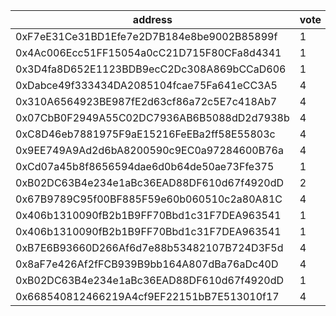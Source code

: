 address|vote|timestamp|signature
---|---|---|---
0xF7eE31Ce31BD1Efe7e2D7B184e8be9002B85899f|1|1603796692|0xdf8393f50bad72082a837d6dacd911050d6f0ec4b89fc68d0fce0c7714078d0d2b18ef2a2eca5f79102cf92857d8d65a454516a2d9e0ed0ec4bf069f53f31f491b
0x4Ac006Ecc51FF15054a0cC21D715F80CFa8d4341|1|1603797163|0xca9416eb84a82759333fe93939351c0cd20f0049a62241d673a98ad9a02902b1475e7d347055008abb892cb799bbef305cbe4bf2128dc5fb04e9de53c9459a8c1b
0x3D4fa8D652E1123BDB9ecC2Dc308A869bCCaD606|1|1603798145|0x568671db28ceeb499b44b9b78eb4479322a3cc29f9a159ab8da121f1faaf12c4285b00d189b33ef9a5038c8d325dbcf9c74312651e20c158557b5c0b02c99f271c
0xDabce49f333434DA2085104fcae75Fa641eCC3A5|4|1603800431|0x85bbeff665be118d520a9e2297ec1cc6771d040b5178683eb58c5781c9b10b02109d350cb343cc20eee14829de2c1049c0adec1d13cd2f64419d640dcf6db2d61c
0x310A6564923BE987fE2d63cf86a72c5E7c418Ab7|4|1603801069|0x870478ea5e30c1cfca0e99d159a664ae288af044e3388c6b8a8c092fe5d5c4aa5c9ad7def13310f3dcb034eb71e01928438210a21419569d1a11f3bdc3e9376d1c
0x07CbB0F2949A55C02DC7936AB6B5088dD2d7938b|4|1603804290|0xd1022a5286ce808b72bc27453dd64ff898eb748068085cdc77deedeedfefbe906fe7851595090a1756833bb54608a60495cf2c7301ed3046fbb2f0aafe201bea1b
0xC8D46eb7881975F9aE15216FeEBa2ff58E55803c|4|1603811718|0x2a4bf82189ce339f8ac6b9d03a7ed0d3e1cf56ebe16035b5e5462a12f07de0ef35c95e780128bae9ea418bb7eef4e5a23a1b4e6749747ac9f041a802810c1d301c
0x9EE749A9Ad2d6bA8200590c9EC0a97284600B76a|4|1603813445|0xa2a884c43240f5a19676d91aabba745caa24736e6c4b22d7b6ac1ea1331e03ea726a95d4d6c312ecdd122a37de7b37caa60dcd0a8d40a04759706839ee4f13721b
0xCd07a45b8f8656594dae6d0b64de50ae73Ffe375|1|1603815658|0x1afb89507d426245a8eea42595575416a11f9a363a7a01b80b601f1d6ac5cd5c2fe50b3ad32be3915b5a283841f664c3b4f8248a6aba60325fe4e65269fac4411b
0xB02DC63B4e234e1aBc36EAD88DF610d67f4920dD|2|1603816403|0x937e0b072d53d2f6c497aa29964a807d967363ed822d85dc2a2cd628b4c03be774ef8d796c5d57d42d3973a00b720f8ed47ee8030f897c99b207840cb3b0dcda1c
0x67B9789C95f00BF885F59e60b060510c2a80A81C|4|1603822605|0xa8de13673e7f2f7a48afdabae11b2f228ba976beed53d8017ed0872fa8b1fab607484cc440d3a244a9ea67bce4def0c24d223f9c43a93711f0e1f604830e909f1b
0x406b1310090fB2b1B9FF70Bbd1c31F7DEA963541|1|1603842709|0xcb4958750ae39ca2da1fa4c1922d4ccc23e57a32a29dbeb6ce2be12acbe10b043ebde16c507cbe5591b2e66ffb6b95547243829153e52e3a0658bdeb7c21fa331c
0x406b1310090fB2b1B9FF70Bbd1c31F7DEA963541|1|1603842905|0x06bb5f24d90049b8975e6c27b53dd7b4e5315bddd25489a2a105d31fbfe287324f654c69b3e431edd8b991c326ba7033a005d006ccdf3b28b42bb4ee9ae936861b
0xB7E6B93660D266Af6d7e88b53482107B724D3F5d|4|1603842981|0x34de26588fae86e1f115046ecbe7857338c5d52982b3cba6bc98a9edac7fa858545561705674ac1defbb2e22593427a7e9773c3f11dedcd0f1ef4201070e36621c
0x8aF7e426Af2fFCB939B9bb164A807dBa76aDc40D|4|1603862939|0x7c1bfb1f92077dd4ea79c9f3b0d97809b1cf822c44a650893ef9e6650e6e655a3f6d414b0fac1cfe8875d3a107e0df5453eabeac40855333c03f564303d74ce31b
0xB02DC63B4e234e1aBc36EAD88DF610d67f4920dD|1|1603871396|0x9f6ddd03b9e6c632b7730495e5e6fe53fb8965f02781bddac6d11431d21610cd190ae89dd720df48349cf187aeec54c697c167f069bd4ef74ce34fbf4cc8d5671b
0x668540812466219A4cf9EF22151bB7E513010f17|4|1603873478|0x565f8de8484e15210d93cea91007b0d302c4c55755435ce97156f9853ba113f902d7f7908a6ce194a1abdb66e83727819817fed17801153471046a69cb1d11981b
